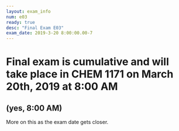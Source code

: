 ```yaml
---
layout: exam_info
num: e03
ready: true
desc: "Final Exam E03"
exam_date: 2019-3-20 8:00:00.00-7
---
```


<h1>Final exam is cumulative and will take place in CHEM 1171 on March 20th, 2019 at 8:00 AM</h1>
<h2>(yes, <strong>8</strong>:00 AM)</h2>

More on this as the exam date gets closer.

